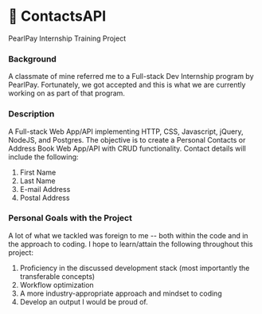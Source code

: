 # :blue_book: ContactsAPI
PearlPay Internship Training Project

### Background
A classmate of mine referred me to a Full-stack Dev Internship program by PearlPay. Fortunately, we got accepted and this is what we are currently working on as part of that program.

### Description
A Full-stack Web App/API implementing HTTP, CSS, Javascript, jQuery, NodeJS, and Postgres. The objective is to create a Personal Contacts or Address Book Web App/API with CRUD functionality.
Contact details will include the following:
  1) First Name
  2) Last Name
  3) E-mail Address
  4) Postal Address
  
### Personal Goals with the Project
A lot of what we tackled was foreign to me -- both within the code and in the approach to coding. I hope to learn/attain the following throughout this project:
  1) Proficiency in the discussed development stack (most importantly the transferable concepts)
  2) Workflow optimization
  3) A more industry-appropriate approach and mindset to coding
  4) Develop an output I would be proud of.
